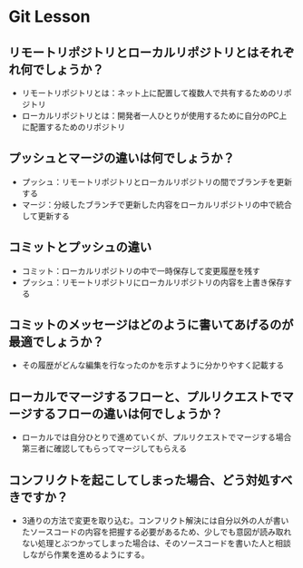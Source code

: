 # Git Lesson

## リモートリポジトリとローカルリポジトリとはそれぞれ何でしょうか？
- リモートリポジトリとは：ネット上に配置して複数人で共有するためのリポジトリ
- ローカルリポジトリとは：開発者一人ひとりが使用するために自分のPC上に配置するためのリポジトリ


## プッシュとマージの違いは何でしょうか？
- プッシュ：リモートリポジトリとローカルリポジトリの間でブランチを更新する
- マージ：分岐したブランチで更新した内容をローカルリポジトリの中で統合して更新する


## コミットとプッシュの違い
- コミット：ローカルリポジトリの中で一時保存して変更履歴を残す
- プッシュ：リモートリポジトリにローカルリポジトリの内容を上書き保存する


## コミットのメッセージはどのように書いてあげるのが最適でしょうか？
- その履歴がどんな編集を行なったのかを示すように分かりやすく記載する


## ローカルでマージするフローと、プルリクエストでマージするフローの違いは何でしょうか？
- ローカルでは自分ひとりで進めていくが、プルリクエストでマージする場合第三者に確認してもらってマージしてもらえる


## コンフリクトを起こしてしまった場合、どう対処すべきですか？
- 3通りの方法で変更を取り込む。コンフリクト解決には自分以外の人が書いたソースコードの内容を把握する必要があるため、少しでも意図が読み取れない処理とぶつかってしまった場合は、そのソースコードを書いた人と相談しながら作業を進めるようにする。